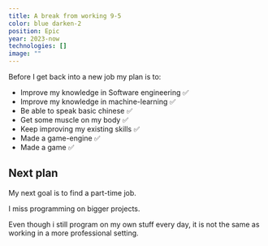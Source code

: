 ```yaml
---
title: A break from working 9-5
color: blue darken-2
position: Epic
year: 2023-now
technologies: []
image: ""
---
```


<ReadMore text="What did i do during my break ?">

Before I get back into a new job my plan is to:

- Improve my knowledge in Software engineering ✅
- Improve my knowledge in machine-learning ✅
- Be able to speak basic chinese ✅
- Get some muscle on my body ✅
- Keep improving my existing skills ✅
- Made a game-engine ✅
- Made a game ✅

## Next plan

My next goal is to find a part-time job.

I miss programming on bigger projects.

Even though i still program on my own stuff every day, it is not the same as working in a more professional setting.

</ReadMore>
